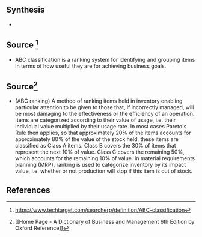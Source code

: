 ## Synthesis
- 
## Source [^1]
- ABC classification is a ranking system for identifying and grouping items in terms of how useful they are for achieving business goals.
## Source[^2]
- (ABC ranking) A method of ranking items held in inventory enabling particular attention to be given to those that, if incorrectly managed, will be most damaging to the effectiveness or the efficiency of an operation. Items are categorized according to their value of usage, i.e. their individual value multiplied by their usage rate. In most cases Pareto's Rule then applies, so that approximately $20 \%$ of the items accounts for approximately $80 \%$ of the value of the stock held; these items are classified as Class A items. Class B covers the $30 \%$ of items that represent the next $10 \%$ of value. Class C covers the remaining $50 \%$, which accounts for the remaining $10 \%$ of value. In material requirements planning (MRP), ranking is used to categorize inventory by its impact value, i.e. whether or not production will stop if this item is out of stock.
## References

[^1]: https://www.techtarget.com/searcherp/definition/ABC-classification
[^2]: [[Home Page - A Dictionary of Business and Management 6th Edition by Oxford Reference]]